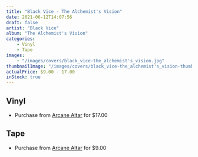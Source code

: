 ```yaml
---
title: "Black Vice - The Alchemist's Vision"
date: 2021-06-12T14:07:56
draft: false
artist: "Black Vice"
album: "The Alchemist's Vision"
categories:
    - Vinyl
    - Tape
images:
    - "/images/covers/black_vice-the_alchemist's_vision.jpg"
thumbnailImage: "/images/covers/black_vice-the_alchemist's_vision-thumb.jpg"
actualPrice: $9.00 - 17.00
inStock: true
---
```


## Vinyl
* Purchase from [Arcane Altar](https://arcanealtar.bigcartel.com/product/black-vice-the-alchemist-s-vision-12-lp) for $17.00
## Tape
* Purchase from [Arcane Altar](https://arcanealtar.bigcartel.com/product/black-vice-the-alchemist-s-vision-tape) for $9.00
